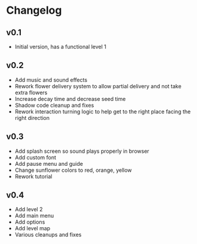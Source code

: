 # Changelog

## v0.1
- Initial version, has a functional level 1

## v0.2
- Add music and sound effects
- Rework flower delivery system to allow partial delivery and not take extra flowers
- Increase decay time and decrease seed time
- Shadow code cleanup and fixes
- Rework interaction turning logic to help get to the right place facing the right direction

## v0.3
- Add splash screen so sound plays properly in browser
- Add custom font
- Add pause menu and guide
- Change sunflower colors to red, orange, yellow
- Rework tutorial

## v0.4
- Add level 2
- Add main menu
- Add options
- Add level map
- Various cleanups and fixes
